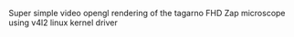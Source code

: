 Super simple video opengl rendering of the tagarno FHD Zap microscope
using v4l2 linux kernel driver
